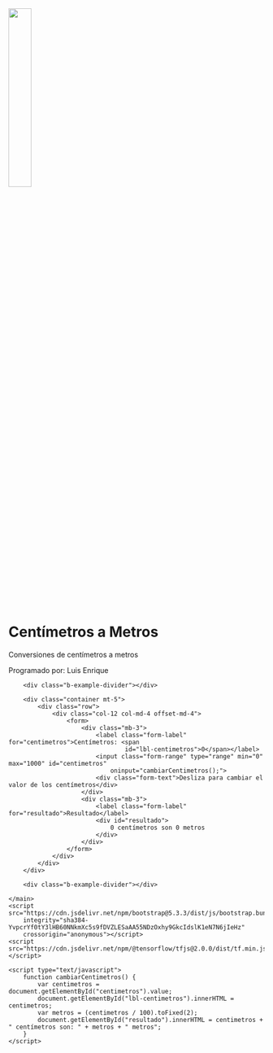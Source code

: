 <!DOCTYPE html>
<html lang="es">

<head>
    <meta charset="UTF-8">
    <meta name="viewport" content="width=device-width, initial-scale=1.0">
    <link href="https://cdn.jsdelivr.net/npm/bootstrap@5.3.3/dist/css/bootstrap.min.css" rel="stylesheet"
        integrity="sha384-QWTKZyjpPEjISv5WaRU9OFeRpok6YctnYmDr5pNlyT2bRjXh0JMhjY6hW+ALEwIH" crossorigin="anonymous">
    <title>Longitudes</title>
    <style>
        #resultado {
            font-weight: bold;
            font-size: 1.2rem;
            text-align: center;
        }
    </style>
</head>

<body>
    <main>
        <div class="px-4 py-2 my-2 text-center border-bottom">
            <img class="d-block mx-auto mb-2" src="imagen.jpg" alt="" width="30%">
            <h1 class="display-5 fw-bold">Centímetros a Metros</h1>
            <div class="col-lg-6 mx-auto">
                <p class="lead mb-0">Conversiones de centímetros a metros</p>
                <p class="lead mb-4">Programado por: Luis Enrique</p>
            </div>
        </div>

        <div class="b-example-divider"></div>

        <div class="container mt-5">
            <div class="row">
                <div class="col-12 col-md-4 offset-md-4">
                    <form>
                        <div class="mb-3">
                            <label class="form-label" for="centimetros">Centímetros: <span
                                    id="lbl-centimetros">0</span></label>
                            <input class="form-range" type="range" min="0" max="1000" id="centimetros"
                                oninput="cambiarCentimetros();">
                            <div class="form-text">Desliza para cambiar el valor de los centímetros</div>
                        </div>
                        <div class="mb-3">
                            <label class="form-label" for="resultado">Resultado</label>
                            <div id="resultado">
                                0 centímetros son 0 metros
                            </div>
                        </div>
                    </form>
                </div>
            </div>
        </div>

        <div class="b-example-divider"></div>

    </main>
    <script src="https://cdn.jsdelivr.net/npm/bootstrap@5.3.3/dist/js/bootstrap.bundle.min.js"
        integrity="sha384-YvpcrYf0tY3lHB60NNkmXc5s9fDVZLESaAA55NDzOxhy9GkcIdslK1eN7N6jIeHz"
        crossorigin="anonymous"></script>
    <script src="https://cdn.jsdelivr.net/npm/@tensorflow/tfjs@2.0.0/dist/tf.min.js"></script>

    <script type="text/javascript">
        function cambiarCentimetros() {
            var centimetros = document.getElementById("centimetros").value;
            document.getElementById("lbl-centimetros").innerHTML = centimetros;
            var metros = (centimetros / 100).toFixed(2); 
            document.getElementById("resultado").innerHTML = centimetros + " centímetros son: " + metros + " metros";
        }
    </script>
</body>

</html>
